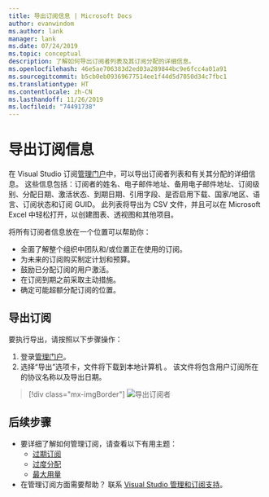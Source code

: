 ```yaml
---
title: 导出订阅信息 | Microsoft Docs
author: evanwindom
ms.author: lank
manager: lank
ms.date: 07/24/2019
ms.topic: conceptual
description: 了解如何导出订阅者列表及其订阅分配的详细信息。
ms.openlocfilehash: 46e5ae706383d2ed03a289844bc9e6fcc4a01a91
ms.sourcegitcommit: b5cb0eb09369677514ee1f44d5d7050d34c7fbc1
ms.translationtype: HT
ms.contentlocale: zh-CN
ms.lasthandoff: 11/26/2019
ms.locfileid: "74491738"
---
```

# <a name="export-subscription-information"></a>导出订阅信息
在 Visual Studio 订阅[管理门户](https://manage.visualstudio.com)中，可以导出订阅者列表和有关其分配的详细信息。 这些信息包括：订阅者的姓名、电子邮件地址、备用电子邮件地址、订阅级别、分配日期、激活状态、到期日期、引用字段、是否启用下载、国家/地区、语言、订阅状态和订阅 GUID。  此列表将导出为 CSV 文件，并且可以在 Microsoft Excel 中轻松打开，以创建图表、透视图和其他项目。

将所有订阅者信息放在一个位置可以帮助你：
- 全面了解整个组织中团队和/或位置正在使用的订阅。
- 为未来的订阅购买制定计划和预算。 
- 鼓励已分配订阅的用户激活。
- 在订阅到期之前采取主动措施。  
- 确定可能超额分配订阅的位置。 

## <a name="export-your-subscriptions"></a>导出订阅
要执行导出，请按照以下步骤操作：
1. 登录[管理门户](https://manage.visualstudio.com)。
2. 选择“导出”选项卡，文件将下载到本地计算机  。 该文件将包含用户订阅所在的协议名称以及导出日期。
> [!div class="mx-imgBorder"]
> ![导出订阅者](_img/exporting-subscriptions/exporting-subscriptions.png)

## <a name="next-steps"></a>后续步骤
- 要详细了解如何管理订阅，请查看以下有用主题：
    - [过期订阅](handle-expired-license.md)
    - [过度分配](handle-overclaimed-license.md)
    - [最大用量](maximum-usage.md)
- 在管理订阅方面需要帮助？  联系 [Visual Studio 管理和订阅支持](https://visualstudio.microsoft.com/support/support-overview-vs)。